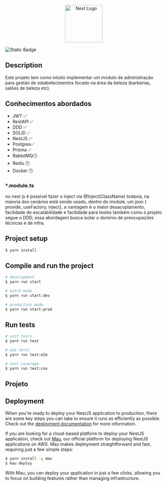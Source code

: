 <p align="center">
  <a href="http://nestjs.com/" target="blank"><img src="https://nestjs.com/img/logo-small.svg" width="120" alt="Nest Logo" /></a>
</p>

[circleci-image]: https://img.shields.io/circleci/build/github/nestjs/nest/master?token=abc123def456

[circleci-url]: https://circleci.com/gh/nestjs/nest

![Static Badge](https://img.shields.io/badge/nest)

## Description

Este projeto tem como intuito implementar um módulo de administração para gestão de estabelecimentos focado na área da
beleza (barberias, salões de beleza etc).

## Conhecimentos abordados

* JWT ✅
* RestAPI ✅
* DDD ✅
* SOLID ✅
* NestJS ✅
* Postgres✅
* Prisma ✅
* RabbitMQ🕒
* Redis 🕒
* Docker 🕒

### *.module.ts

no nest js é possível fazer o inject via @Inject(ClassName)
todavia, na maioria dos cenários está sendo usado, dentro do module, um json
{ provide, useFactory, inject}, a vantagem é o maior desacoplamento, facilidade de escalabilidade e facilidade para
testes
também como o projeto segue o DDD, essa abordagem busca isolar o dominio de preocupações técnicas e de infra.

## Project setup

```bash
$ yarn install
```

## Compile and run the project

```bash
# development
$ yarn run start

# watch mode
$ yarn run start:dev

# production mode
$ yarn run start:prod
```

## Run tests

```bash
# unit tests
$ yarn run test

# e2e tests
$ yarn run test:e2e

# test coverage
$ yarn run test:cov
```

## Projeto

## Deployment

When you're ready to deploy your NestJS application to production, there are some key steps you can take to ensure it
runs as efficiently as possible. Check out the [deployment documentation](https://docs.nestjs.com/deployment) for more
information.

If you are looking for a cloud-based platform to deploy your NestJS application, check
out [Mau](https://mau.nestjs.com), our official platform for deploying NestJS applications on AWS. Mau makes deployment
straightforward and fast, requiring just a few simple steps:

```bash
$ yarn install -g mau
$ mau deploy
```

With Mau, you can deploy your application in just a few clicks, allowing you to focus on building features rather than
managing infrastructure.

